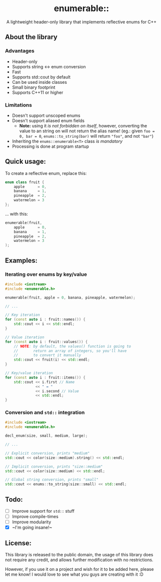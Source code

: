 <center>
    <h1>enumerable::</h1>
    <p>A lightweight header-only library that implements reflective enums for C++</p>
</center>

## About the library

### Advantages
- Header-only
- Supports string <-> enum conversion
- Fast
- Supports std::cout by default
- Can be used inside classes
- Small binary footprint
- Supports C++11 or higher

### Limitations
- Doesn't support unscoped enums
- Doesn't support aliased enum fields
    - **Note:** using it *is not forbidden on itself*, however, converting the value to an string on will not return the alias name! (eg.: given `foo = 0, bar = 0`, `enums::to_string(bar)`  will return `"foo"`, and not `"bar"`)
- Inheriting the `enums::enumerable<T>` class *is mandatory*
- Processing is done at program startup

## Quick usage:

To create a reflective enum, replace this:

```cpp
enum class fruit {
    apple      = 0, 
    banana     = 1, 
    pineapple  = 2, 
    watermelon = 3
};
```

... with this:


```cpp
enumerable(fruit, 
    apple      = 0, 
    banana     = 1, 
    pineapple  = 2, 
    watermelon = 3
);
```

## Examples:

### Iterating over enums by key/value

```cpp
#include <iostream>
#include <enumerable.h>

enumerable(fruit, apple = 0, banana, pineapple, watermelon);

// ...

// Key iteration
for (const auto i : fruit::names()) {
    std::cout << i << std::endl;
}

// Value iteration
for (const auto i : fruit::values()) {
    // NOTE: by default, the values() function is going to
    //       return an array of integers, so you'll have
    //       to convert it manually
    std::cout << fruit(i) << std::endl;
}

// Key/value iteration
for (const auto i : fruit::items()) {
    std::cout << i.first // Name
              << " = "
              << i.second // Value
              << std::endl;
}
```

### Conversion and `std::` integration

```cpp
#include <iostream>
#include <enumerable.h>

decl_enum(size, small, medium, large);

// ...

// Explicit conversion, prints "medium"
std::cout << color(size::medium).string() << std::endl;

// Implicit conversion, prints "size::medium"
std::cout << color(size::medium) << std::endl;

// Global string conversion, prints "small"
std::cout << enums::to_string(size::small) << std::endl;
```

## Todo:
- [ ] Improve support for `std::` stuff
- [ ] Improve compile-times
- [ ] Improve modularity
- [x] ~I'm going insane!~

## License:

This library is released to the public domain, the usage of this library does not require any credit, and allows further modification with no restrictions.

However, if you use it on a project and wish for it to be added here, please let me know! I would love to see what you guys are creating with it :D
